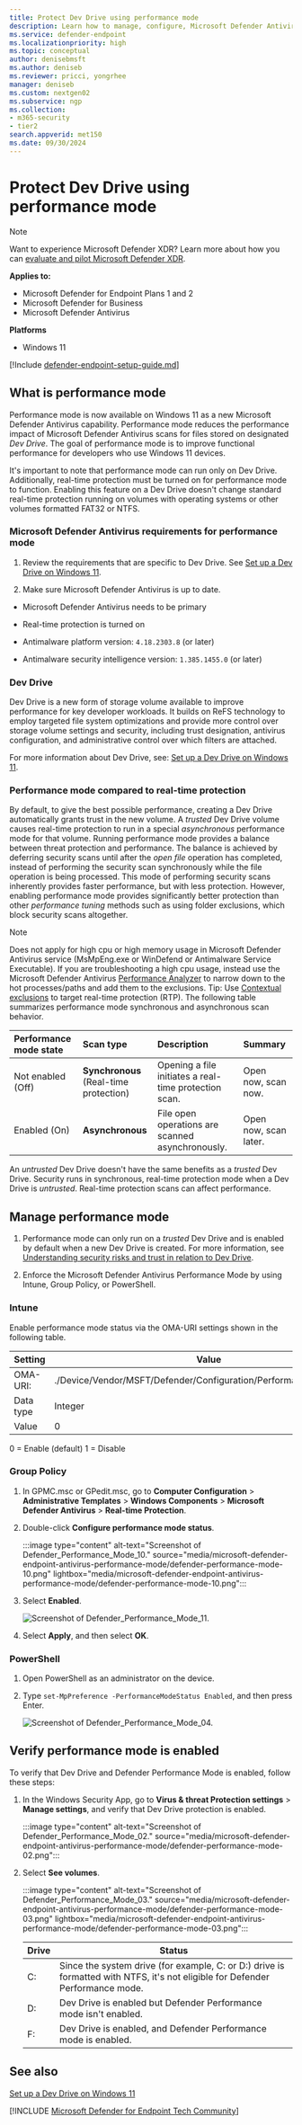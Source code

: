 ```yaml
---
title: Protect Dev Drive using performance mode
description: Learn how to manage, configure, Microsoft Defender Antivirus performance mode for developers who use Dev Drive.
ms.service: defender-endpoint
ms.localizationpriority: high
ms.topic: conceptual
author: denisebmsft
ms.author: deniseb
ms.reviewer: pricci, yongrhee
manager: deniseb
ms.custom: nextgen02
ms.subservice: ngp
ms.collection: 
- m365-security
- tier2
search.appverid: met150
ms.date: 09/30/2024
---
```


# Protect Dev Drive using performance mode

> [!NOTE]
> Want to experience Microsoft Defender XDR? Learn more about how you can [evaluate and pilot Microsoft Defender XDR](/defender-xdr/eval-overview?ocid=cx-docs-MTPtriallab).

**Applies to:**

- Microsoft Defender for Endpoint Plans 1 and 2
- Microsoft Defender for Business
- Microsoft Defender Antivirus

**Platforms**

- Windows 11

[!Include [defender-endpoint-setup-guide.md](../includes/mde-automated-setup-guide.md)]

## What is performance mode

Performance mode is now available on Windows 11 as a new Microsoft Defender Antivirus capability. Performance mode reduces the performance impact of Microsoft Defender Antivirus scans for files stored on designated _Dev Drive_. The goal of performance mode is to improve functional performance for developers who use Windows 11 devices. 

It's important to note that performance mode can run only on Dev Drive. Additionally, real-time protection must be turned on for performance mode to function. Enabling this feature on a Dev Drive doesn't change standard real-time protection running on volumes with operating systems or other volumes formatted FAT32 or NTFS.

### Microsoft Defender Antivirus requirements for performance mode

1. Review the requirements that are specific to Dev Drive. See [Set up a Dev Drive on Windows 11](/windows/dev-drive).

1. Make sure Microsoft Defender Antivirus is up to date. 

  - Microsoft Defender Antivirus needs to be primary
    
  - Real-time protection is turned on
    
  - Antimalware platform version: `4.18.2303.8` (or later)
  - Antimalware security intelligence version: `1.385.1455.0` (or later)
### Dev Drive

Dev Drive is a new form of storage volume available to improve performance for key developer workloads. It builds on ReFS technology to employ targeted file system optimizations and provide more control over storage volume settings and security, including trust designation, antivirus configuration, and administrative control over which filters are attached.

For more information about Dev Drive, see: [Set up a Dev Drive on Windows 11](/windows/dev-drive).

### Performance mode compared to real-time protection

By default, to give the best possible performance, creating a Dev Drive automatically grants trust in the new volume. A _trusted_ Dev Drive volume causes real-time protection to run in a special _asynchronous_ performance mode for that volume. Running performance mode provides a balance between threat protection and performance. The balance is achieved by deferring security scans until after the _open file_ operation has completed, instead of performing the security scan synchronously while the file operation is being processed. This mode of performing security scans inherently provides faster performance, but with less protection. However, enabling performance mode provides significantly better protection than other _performance tuning_ methods such as using folder exclusions, which block security scans altogether.

> [!NOTE]
> Does not apply for high cpu or high memory usage in Microsoft Defender Antivirus service (MsMpEng.exe or WinDefend or Antimalware Service Executable).  If you are troubleshooting a high cpu usage, instead use the Microsoft Defender Antivirus [Performance Analyzer](/defender-endpoint/tune-performance-defender-antivirus) to narrow down to the hot processes/paths and add them to the exclusions.  Tip: Use [Contextual exclusions](/defender-endpoint/configure-contextual-file-folder-exclusions-microsoft-defender-antivirus) to target real-time protection (RTP).
The following table summarizes performance mode synchronous and asynchronous scan behavior.

| Performance mode state | Scan type | Description | Summary |
|:---|:---|:---|:---|
|Not enabled (Off) | **Synchronous** <br> (Real-time protection) | Opening a file initiates a real-time protection scan. | Open now, scan now. |
|Enabled (On) | **Asynchronous** | File open operations are scanned asynchronously. | Open now, scan later. |

An _untrusted_ Dev Drive doesn't have the same benefits as a _trusted_ Dev Drive. Security runs in synchronous, real-time protection mode when a Dev Drive is _untrusted_. Real-time protection scans can affect performance.

## Manage performance mode

1. Performance mode can only run on a *trusted* Dev Drive and is enabled by default when a new Dev Drive is created. For more information, see [Understanding security risks and trust in relation to Dev Drive](/windows/dev-drive#understanding-security-risks-and-trust-in-relation-to-dev-drive).

2. Enforce the Microsoft Defender Antivirus Performance Mode by using Intune, Group Policy, or PowerShell.

### Intune 

Enable performance mode status via the OMA-URI settings shown in the following table.

| Setting | Value |
| -------- | -------- |
|OMA-URI:| ./Device/Vendor/MSFT/Defender/Configuration/PerformanceModeStatus |
|Data type|Integer|
|Value|0|

0 = Enable (default)
1 = Disable

### Group Policy
  
1. In GPMC.msc or GPedit.msc, go to **Computer Configuration** > **Administrative Templates** > **Windows Components** > **Microsoft Defender Antivirus** > **Real-time Protection**.

2. Double-click **Configure performance mode status**.

   :::image type="content" alt-text="Screenshot of Defender_Performance_Mode_10." source="media/microsoft-defender-endpoint-antivirus-performance-mode/defender-performance-mode-10.png" lightbox="media/microsoft-defender-endpoint-antivirus-performance-mode/defender-performance-mode-10.png":::

1. Select **Enabled**.

   ![Screenshot of Defender_Performance_Mode_11.](media/microsoft-defender-endpoint-antivirus-performance-mode/defender-performance-mode-11.png)
   
4. Select **Apply**, and then select **OK**. 

### PowerShell

1. Open PowerShell as an administrator on the device.

1. Type `set-MpPreference -PerformanceModeStatus Enabled`, and then press Enter.

   ![Screenshot of Defender_Performance_Mode_04.](media/microsoft-defender-endpoint-antivirus-performance-mode/defender-performance-mode-5.png)
   
## Verify performance mode is enabled

To verify that Dev Drive and Defender Performance Mode is enabled, follow these steps:

1. In the Windows Security App, go to **Virus & threat Protection settings** > **Manage settings**, and verify that Dev Drive protection is enabled.

   :::image type="content" alt-text="Screenshot of Defender_Performance_Mode_02." source="media/microsoft-defender-endpoint-antivirus-performance-mode/defender-performance-mode-02.png":::

2. Select **See volumes**.

   :::image type="content" alt-text="Screenshot of Defender_Performance_Mode_03." source="media/microsoft-defender-endpoint-antivirus-performance-mode/defender-performance-mode-03.png" lightbox="media/microsoft-defender-endpoint-antivirus-performance-mode/defender-performance-mode-03.png":::

   |Drive| Status|
   | -------- | -------- |
   | C: |Since the system drive (for example, C: or D:) drive is formatted with NTFS, it's not eligible for Defender Performance mode.|
   |D:|Dev Drive is enabled but Defender Performance mode isn't enabled.|
   |F:|Dev Drive is enabled, and Defender Performance mode is enabled.|

## See also

[Set up a Dev Drive on Windows 11](/windows/dev-drive)

[!INCLUDE [Microsoft Defender for Endpoint Tech Community](../includes/defender-mde-techcommunity.md)]
